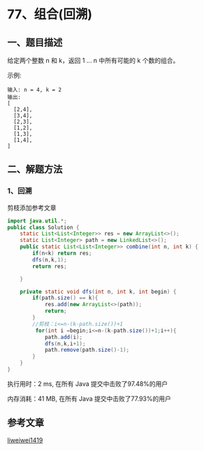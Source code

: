 # 77、组合(回溯)

## 一、题目描述

给定两个整数 n 和 k，返回 1 ... n 中所有可能的 k 个数的组合。

示例:

```
输入: n = 4, k = 2
输出:
[
  [2,4],
  [3,4],
  [2,3],
  [1,2],
  [1,3],
  [1,4],
]
```





## 二、解题方法

### 1、回溯

剪枝添加参考文章

```java
import java.util.*;
public class Solution {
    static List<List<Integer>> res = new ArrayList<>();
    static List<Integer> path = new LinkedList<>();
    public static List<List<Integer>> combine(int n, int k) {
        if(n<k) return res;
        dfs(n,k,1);
        return res;

    }

    private static void dfs(int n, int k, int begin) {
        if(path.size() == k){
            res.add(new ArrayList<>(path));
            return;
        }
        //剪枝：i<=n-(k-path.size())+1
         for(int i =begin;i<=n-(k-path.size())+1;i++){
            path.add(i);
            dfs(n,k,i+1);
            path.remove(path.size()-1);
        }
    }
}
```

执行用时：2 ms, 在所有 Java 提交中击败了97.48%的用户

内存消耗：41 MB, 在所有 Java 提交中击败了77.93%的用户





## 参考文章

[liweiwei1419](https://leetcode-cn.com/problems/combinations/solution/hui-su-suan-fa-jian-zhi-python-dai-ma-java-dai-ma-/)